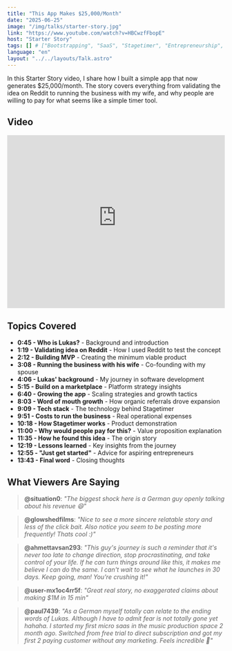 ```yaml
---
title: "This App Makes $25,000/Month"
date: "2025-06-25"
image: "/img/talks/starter-story.jpg"
link: "https://www.youtube.com/watch?v=HBCwzfFbopE"
host: "Starter Story"
tags: [] # ["Bootstrapping", "SaaS", "Stagetimer", "Entrepreneurship", "Reddit Validation"]
language: "en"
layout: "../../layouts/Talk.astro"
---
```


In this Starter Story video, I share how I built a simple app that now generates $25,000/month. The story covers everything from validating the idea on Reddit to running the business with my wife, and why people are willing to pay for what seems like a simple timer tool.

## Video

<iframe
  width="100%"
  height="400"
  src="https://www.youtube-nocookie.com/embed/HBCwzfFbopE"
  title="YouTube video player"
  frameborder="0"
  allow="accelerometer; autoplay; clipboard-write; encrypted-media; gyroscope; picture-in-picture; web-share"
  referrerpolicy="strict-origin-when-cross-origin"
  allowfullscreen
></iframe>

## Topics Covered

- **0:45 - Who is Lukas?** - Background and introduction
- **1:19 - Validating idea on Reddit** - How I used Reddit to test the concept
- **2:12 - Building MVP** - Creating the minimum viable product
- **3:08 - Running the business with his wife** - Co-founding with my spouse
- **4:06 - Lukas' background** - My journey in software development
- **5:15 - Build on a marketplace** - Platform strategy insights
- **6:40 - Growing the app** - Scaling strategies and growth tactics
- **8:03 - Word of mouth growth** - How organic referrals drove expansion
- **9:09 - Tech stack** - The technology behind Stagetimer
- **9:51 - Costs to run the business** - Real operational expenses
- **10:18 - How Stagetimer works** - Product demonstration
- **11:00 - Why would people pay for this?** - Value proposition explanation
- **11:35 - How he found this idea** - The origin story
- **12:19 - Lessons learned** - Key insights from the journey
- **12:55 - "Just get started"** - Advice for aspiring entrepreneurs
- **13:43 - Final word** - Closing thoughts

## What Viewers Are Saying

> **@situation0**: *"The biggest shock here is a German guy openly talking about his revenue 😄"*

> **@glowshedfilms**: *"Nice to see a more sincere relatable story and less of the click bait. Also notice you seem to be posting more frequently! Thats cool :)"*

> **@ahmettavsan293**: *"This guy's journey is such a reminder that it's never too late to change direction, stop procrastinating, and take control of your life. If he can turn things around like this, it makes me believe I can do the same. I can't wait to see what he launches in 30 days. Keep going, man! You're crushing it!"*

> **@user-mx1oc4rr5f**: *"Great real story, no exaggerated claims about making $1M in 15 min"*

> **@paul7439**: *"As a German myself totally can relate to the ending words of Lukas. Although I have to admit fear is not totally gone yet hahaha. I started my first micro saas in the music production space 2 month ago. Switched from free trial to direct subscription and got my first 2 paying customer without any marketing. Feels incredible 🎉"*
